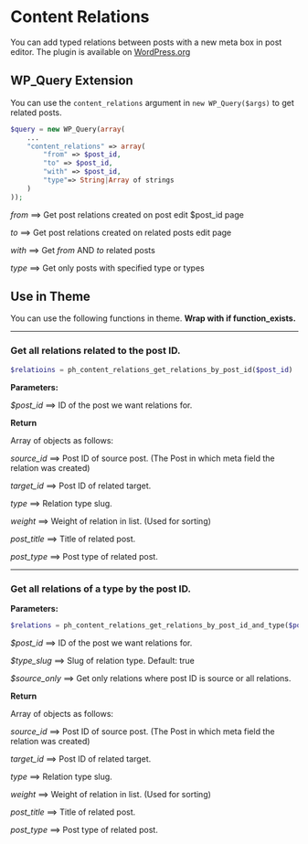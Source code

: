 # Content Relations

You can add typed relations between posts with a new meta box in post editor. The plugin is available on [WordPress.org](https://wordpress.org/plugins/content-relations/)

## WP_Query Extension

You can use the ```content_relations``` argument in ```new WP_Query($args)``` to get related posts.

```php
$query = new WP_Query(array(
	...
	"content_relations" => array(
		"from" => $post_id,
		"to" => $post_id,
		"with" => $post_id,
		"type"=> String|Array of strings
	)
));
```

_from_ ==> Get post relations created on post edit $post_id page

_to_ ==> Get post relations created on related posts edit page

_with_ ==> Get _from_ AND _to_ related posts

_type_ ==> Get only posts with specified type or types

## Use in Theme

You can use the following functions in theme. **Wrap with if function_exists.**

---

### Get all relations related to the post ID.


```php
$relatioins = ph_content_relations_get_relations_by_post_id($post_id)
```

**Parameters:**


_$post_id_ ==> ID of the post we want relations for.


**Return**

Array of objects as follows:

_source_id_ ==> Post ID of source post. (The Post in which meta field the relation was created)
 
_target_id_ ==> Post ID of related target.

_type_ ==> Relation type slug.
 
_weight_ ==> Weight of relation in list. (Used for sorting) 

_post_title_ ==> Title of related post.
 
_post_type_ ==> Post type of related post.

---

### Get all relations of a type by the post ID.

**Parameters:**

```php
$relations = ph_content_relations_get_relations_by_post_id_and_type($post_id, $relation_type, $source_only = true);
```

_$post_id_ ==> ID of the post we want relations for.

_$type_slug_ ==> Slug of relation type. Default: true

_$source_only_ ==> Get only relations where post ID is source or all relations.


**Return**

Array of objects as follows:

_source_id_ ==> Post ID of source post. (The Post in which meta field the relation was created)
 
_target_id_ ==> Post ID of related target.

_type_ ==> Relation type slug.
 
_weight_ ==> Weight of relation in list. (Used for sorting) 

_post_title_ ==> Title of related post.
 
_post_type_ ==> Post type of related post.